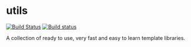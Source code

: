 # utils

[![Build Status](https://travis-ci.org/physycom/utils.svg?branch=master)](https://travis-ci.org/physycom/utils) 
[![Build status](https://ci.appveyor.com/api/projects/status/pa3jca8rjsw77st4?svg=true)](https://ci.appveyor.com/project/cenit/utils)

A collection of ready to use, very fast and easy to learn template libraries.
